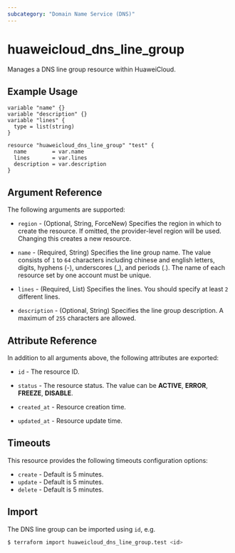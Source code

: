 ```yaml
---
subcategory: "Domain Name Service (DNS)"
---
```


# huaweicloud_dns_line_group

Manages a DNS line group resource within HuaweiCloud.

## Example Usage

```hcl
variable "name" {}
variable "description" {}
variable "lines" {
  type = list(string)
}

resource "huaweicloud_dns_line_group" "test" {
  name        = var.name
  lines       = var.lines
  description = var.description
}
```

## Argument Reference

The following arguments are supported:

* `region` - (Optional, String, ForceNew) Specifies the region in which to create the resource.
  If omitted, the provider-level region will be used.
  Changing this creates a new resource.

* `name` - (Required, String) Specifies the line group name.
  The value consists of `1` to `64` characters including chinese and english letters, digits, hyphens (-), underscores (_),
  and periods (.). The name of each resource set by one account must be unique.

* `lines` - (Required, List) Specifies the lines. You should specify at least `2` different lines.

* `description` - (Optional, String) Specifies the line group description. A maximum of `255` characters are allowed.

## Attribute Reference

In addition to all arguments above, the following attributes are exported:

* `id` - The resource ID.

* `status` - The resource status. The value can be **ACTIVE**, **ERROR**, **FREEZE**, **DISABLE**.

* `created_at` - Resource creation time.

* `updated_at` - Resource update time.

## Timeouts

This resource provides the following timeouts configuration options:

* `create` - Default is 5 minutes.
* `update` - Default is 5 minutes.
* `delete` - Default is 5 minutes.

## Import

The DNS line group can be imported using `id`, e.g.

```bash
$ terraform import huaweicloud_dns_line_group.test <id>
```
